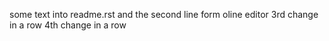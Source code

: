 some text into readme.rst
and the second line form oline editor
3rd change in a row
4th change in a row
